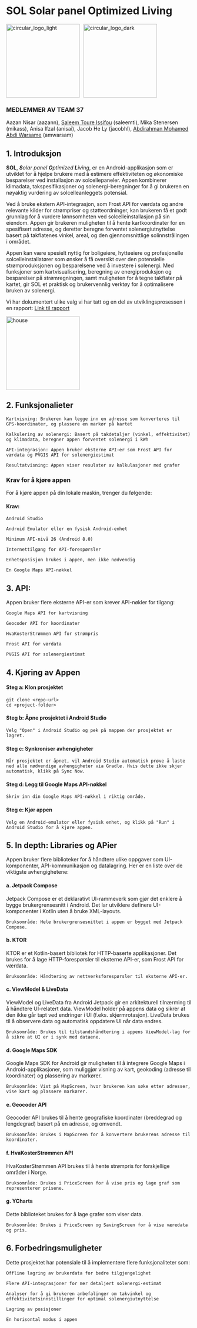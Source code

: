 # SOL Solar panel Optimized Living

<div style="display: flex; gap: 10px; align-items: center;">
  <img src="https://github.com/user-attachments/assets/529f4c44-8856-45c8-bbbd-a09390057304" alt="circular_logo_light" width="200"/>
  <img src="https://github.com/user-attachments/assets/30237466-45e2-4b38-b79f-78eb4f86db40" alt="circular_logo_dark" width="200"/>
</div>

### MEDLEMMER AV TEAM 37

Aazan Nisar (aazann), [Saleem Toure Issifou](https://www.linkedin.com/in/saleem-toure-issifou) (saleemti), Mika Stenersen (mikass), Anisa Ifzal (anisai), Jacob He Ly (jacobhl), [Abdirahman Mohamed Abdi Warsame](https://www.linkedin.com/in/abdirahman-m-a-warsame-6a5636252/) (amwarsam)
 
## 1. Introduksjon

<b>SOL</b>, <i><b>S</b>olar panel <b>O</b>ptimized <b>L</b>iving</i>, er en Android-applikasjon som er utviklet for å hjelpe brukere med å estimere effektiviteten og økonomiske besparelser ved installasjon av solcellepaneler. Appen kombinerer klimadata, takspesifikasjoner og solenergi-beregninger for å gi brukeren en nøyaktig vurdering av solcelleanleggets potensial.

Ved å bruke ekstern API-integrasjon, som Frost API for værdata og andre relevante kilder for strømpriser og støtteordninger, kan brukeren få et godt grunnlag for å vurdere lønnsomheten ved solcelleinstallasjon på sin eiendom. Appen gir brukeren muligheten til å hente kartkoordinater for en spesifisert adresse, og deretter beregne forventet solenergiutnyttelse basert på takflatenes vinkel, areal, og den gjennomsnittlige solinnstrålingen i området.

Appen kan være spesielt nyttig for boligeiere, hytteeiere og profesjonelle solcelleinstallatører som ønsker å få oversikt over den potensielle strømproduksjonen og besparelsene ved å investere i solenergi. Med funksjoner som kartvisualisering, beregning av energiproduksjon og besparelser på strømregningen, samt muligheten for å tegne takflater på kartet, gir SOL et praktisk og brukervennlig verktøy for å optimalisere bruken av solenergi.

Vi har dokumentert ulike valg vi har tatt og en del av utviklingsprosessen i en rapport: [Link til rapport](https://uio-my.sharepoint.com/:w:/g/personal/saleemti_uio_no/Eei1519-jO9BmvReQEVQvbIBXEOvnDmD8KL4PdQf1XBh4g)

<div style="display: flex; gap: 10px; align-items: center;">
  <img src="https://github.com/user-attachments/assets/abc9faaa-5069-45ed-ad95-43bfdd5d3ea8" alt="house" width="200"/>
</div>

## 2. Funksjonalieter

    Kartvisning: Brukeren kan legge inn en adresse som konverteres til GPS-koordinater, og plassere en markør på kartet

    Kalkulering av solenergi: Basert på takdetaljer (vinkel, effektivitet) og klimadata, beregner appen forventet solenergi i kWh

    API-integrasjon: Appen bruker eksterne API-er som Frost API for værdata og PVGIS API for solenergiestimat

    Resultatvisning: Appen viser resulater av kalkulasjoner med grafer
    

###  Krav for å kjøre appen

  For å kjøre appen på din lokale maskin, trenger du følgende:
   #### Krav:

    Android Studio

    Android Emulator eller en fysisk Android-enhet
    
    Minimum API-nivå 26 (Android 8.0)

    Internettilgang for API-forespørsler

    Enhetsposisjon brukes i appen, men ikke nødvendig

    En Google Maps API-nøkkel

## 3. API:

Appen bruker flere eksterne API-er som krever API-nøkler for tilgang:

    Google Maps API for kartvisning

    Geocoder API for koordinater

    HvaKosterStrømmen API for strømpris

    Frost API for værdata

    PVGIS API for solenergiestimat

## 4. Kjøring av Appen
#### Steg a: Klon prosjektet
  ```
  git clone <repo-url>
  cd <project-folder>
```

#### Steg b: Åpne prosjektet i Android Studio

    Velg "Open" i Android Studio og pek på mappen der prosjektet er lagret.

#### Steg c: Synkroniser avhengigheter

    Når prosjektet er åpnet, vil Android Studio automatisk prøve å laste ned alle nødvendige avhengigheter via Gradle. Hvis dette ikke skjer automatisk, klikk på Sync Now.

#### Steg d: Legg til Google Maps API-nøkkel

    Skriv inn din Google Maps API-nøkkel i riktig område.

#### Steg e: Kjør appen

    Velg en Android-emulator eller fysisk enhet, og klikk på "Run" i Android Studio for å kjøre appen.

## 5. In depth: Libraries og APier

Appen bruker flere biblioteker for å håndtere ulike oppgaver som UI-komponenter, API-kommunikasjon og datalagring. Her er en liste over de viktigste avhengighetene:
#### a. Jetpack Compose

Jetpack Compose er et deklarativt UI-rammeverk som gjør det enklere å bygge brukergrensesnitt i Android. Det lar utviklere definere UI-komponenter i Kotlin uten å bruke XML-layouts.

    Bruksområde: Hele brukergrensesnittet i appen er bygget med Jetpack Compose.

#### b. KTOR

KTOR er et Kotlin-basert bibliotek for HTTP-baserte applikasjoner. Det brukes for å lage HTTP-forespørsler til eksterne API-er, som Frost API for værdata.

    Bruksområde: Håndtering av nettverksforespørsler til eksterne API-er.

#### c. ViewModel & LiveData

ViewModel og LiveData fra Android Jetpack gir en arkitekturell tilnærming til å håndtere UI-relatert data. ViewModel holder på appens data og sikrer at den ikke går tapt ved endringer i UI (f.eks. skjermrotasjon). LiveData brukes til å observere data og automatisk oppdatere UI når data endres.

    Bruksområde: Brukes til tilstandshåndtering i appens ViewModel-lag for å sikre at UI er i synk med dataene.

#### d. Google Maps SDK

Google Maps SDK for Android gir muligheten til å integrere Google Maps i Android-applikasjoner, som muliggjør visning av kart, geokoding (adresse til koordinater) og plassering av markører.

    Bruksområde: Vist på MapScreen, hvor brukeren kan søke etter adresser, vise kart og plassere markører.

#### e. Geocoder API

Geocoder API brukes til å hente geografiske koordinater (breddegrad og lengdegrad) basert på en adresse, og omvendt.

    Bruksområde: Brukes i MapScreen for å konvertere brukerens adresse til koordinater.

#### f. HvaKosterStrømmen API

HvaKosterStrømmen API brukes til å hente strømpris for forskjellige områder i Norge.

    Bruksområde: Brukes i PriceScreen for å vise pris og lage graf som representerer prisene.

#### g. YCharts

Dette biblioteket brukes for å lage grafer som viser data.

    Bruksområde: Brukes i PriceScreen og SavingScreen for å vise væredata og pris.

## 6. Forbedringsmuligheter

Dette prosjektet har potensiale til å implementere flere funksjonaliteter som:

    Offline lagring av brukerdata for bedre tilgjengelighet

    Flere API-integrasjoner for mer detaljert solenergi-estimat

    Analyser for å gi brukeren anbefalinger om takvinkel og effektivitetsinnstillinger for optimal solenergiutnyttelse

    Lagring av posisjoner 

    En horisontal modus i appen

    
